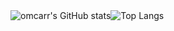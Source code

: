 <div style="display: flex; align-items: center;">
  <img src="https://github-readme-stats.vercel.app/api?username=omcarr&theme=gotham&show_icons=true" alt="omcarr's GitHub stats">
  <img src="https://github-readme-stats.vercel.app/api/top-langs/?username=omcarr&theme=gotham" alt="Top Langs">
</div>
